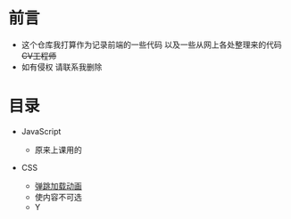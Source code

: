 # 前言
+ 这个仓库我打算作为记录前端的一些代码 以及一些从网上各处整理来的代码 ~~CV工程师~~
+ 如有侵权 请联系我删除

# 目录
+ JavaScript
    + 原来上课用的

+ CSS
    - [弹跳加载动画](./CSS/弹跳加载动画.md)
    - 使内容不可选
    - Y